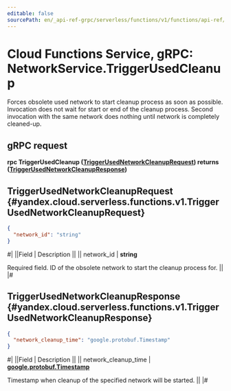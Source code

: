 ```yaml
---
editable: false
sourcePath: en/_api-ref-grpc/serverless/functions/v1/functions/api-ref/grpc/Network/triggerUsedCleanup.md
---
```


# Cloud Functions Service, gRPC: NetworkService.TriggerUsedCleanup

Forces obsolete used network to start cleanup process as soon as possible.
Invocation does not wait for start or end of the cleanup process.
Second invocation with the same network does nothing until network is completely cleaned-up.

## gRPC request

**rpc TriggerUsedCleanup ([TriggerUsedNetworkCleanupRequest](#yandex.cloud.serverless.functions.v1.TriggerUsedNetworkCleanupRequest)) returns ([TriggerUsedNetworkCleanupResponse](#yandex.cloud.serverless.functions.v1.TriggerUsedNetworkCleanupResponse))**

## TriggerUsedNetworkCleanupRequest {#yandex.cloud.serverless.functions.v1.TriggerUsedNetworkCleanupRequest}

```json
{
  "network_id": "string"
}
```

#|
||Field | Description ||
|| network_id | **string**

Required field. ID of the obsolete network to start the cleanup process for. ||
|#

## TriggerUsedNetworkCleanupResponse {#yandex.cloud.serverless.functions.v1.TriggerUsedNetworkCleanupResponse}

```json
{
  "network_cleanup_time": "google.protobuf.Timestamp"
}
```

#|
||Field | Description ||
|| network_cleanup_time | **[google.protobuf.Timestamp](https://developers.google.com/protocol-buffers/docs/reference/google.protobuf#timestamp)**

Timestamp when cleanup of the specified network will be started. ||
|#